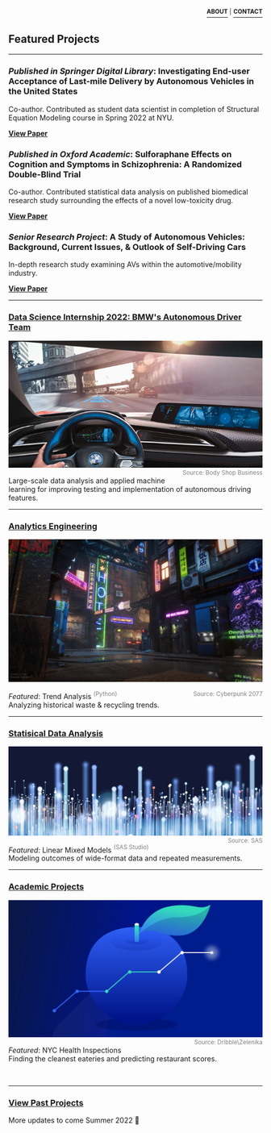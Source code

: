 <p align="right">
  <a href="https://zenjen-devs.github.io/bio"><b><sup>ABOUT</sup></b></a><sup> |</sup>
  <a href="mailto:jenarriaz@gmail.com"><b><sup>CONTACT</sup></b></a>
  
  </p>


## Featured Projects

---

### <i>Published in Springer Digital Library</i>: Investigating End-user Acceptance of Last-mile Delivery by Autonomous Vehicles in the United States

Co-author. Contributed as student data scientist in completion of Structural Equation Modeling course in Spring 2022 at NYU.

<a href="https://doi.org/10.48550/arXiv.2205.14282)"><b>View Paper</b></a>


### <i>Published in Oxford Academic</i>: Sulforaphane Effects on Cognition and Symptoms in Schizophrenia: A Randomized Double-Blind Trial

Co-author. Contributed statistical data analysis on published biomedical research study surrounding the effects of a novel low-toxicity drug.

<a href="https://academic.oup.com/schizbullopen/article/3/1/sgac024/6543894"><b>View Paper</b></a>

### <i>Senior Research Project</i>: A Study of Autonomous Vehicles: Background, Current Issues, & Outlook of Self-Driving Cars

In-depth research study examining AVs within the automotive/mobility industry.

<a href="pdfs/JenArriaza_SeniorProject.pdf" class="image fit"><b>View Paper</b></a>



---

### [Data Science Internship 2022: BMW's Autonomous Driver Team](/internship2021)

<p><a href="https://zenjen-devs.github.io/internship2021"><img src="images/BMW-Intel.jpg?raw=true"/></a>
<br>
<span style="float:right; color: gray;"><sup>Source: Body Shop Business</sup></span></p>

Large-scale data analysis and applied machine learning for improving testing and implementation of autonomous driving features.


---

### [Analytics Engineering](/analytics-python)
<p><a href="https://zenjen-devs.github.io/analytics-python"><img src="images/civilizationfiction.jpg?raw=true"/></a>

<span style="float:right; color: gray;"><sup>Source: Cyberpunk 2077</sup></span></p>

<i>Featured</i>: Trend Analysis <span style="color: gray;"><sup>(Python)</sup></span>
<br>
Analyzing historical waste & recycling trends.
<br>

---

### [Statisical Data Analysis](/statisticaldataanalysis)

<p><a href="https://zenjen-devs.github.io/statisticaldataanalysis"><img src="images/dataprofessionals.JPG?raw=true"/></a>
<br>
<span style="float: right; color: gray;"><sup>Source: SAS</sup></span></p>

<i>Featured</i>: Linear Mixed Models <span style="color: gray;"><sup>(SAS Studio)</sup></span>
<br>
Modeling outcomes of wide-format data and repeated measurements.
<br>

---

### [Academic Projects](/academicprojects)
<p><a href="https://zenjen-devs.github.io/academicprojects"><img src="images/analytics-apple2.png?raw=true"/></a>
<br>
<span style="float:right; color: gray;"><sup>Source: Dribble\Zelenika</sup></span></p>

*Featured*: NYC Health Inspections
<br>
Finding the cleanest eateries and predicting restaurant scores.

<br>

---


### [View Past Projects](/archive)

More updates to come Summer 2022 🔮



<!-- Remove above link if you don't want to attibute -->
